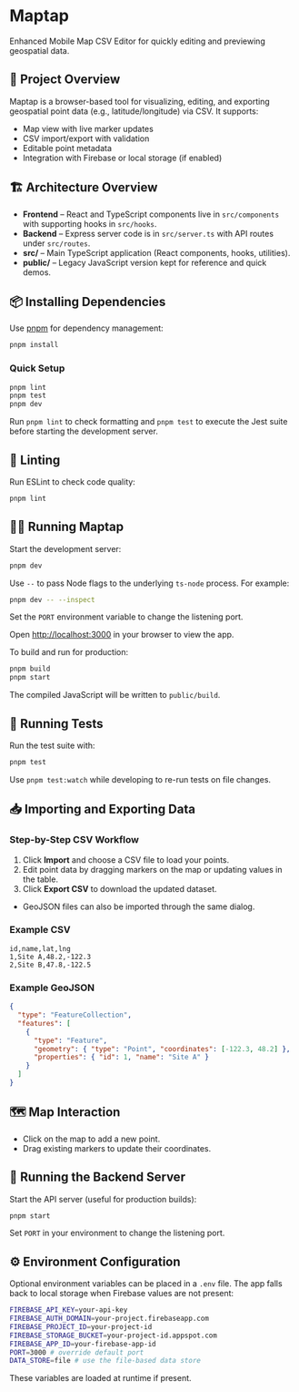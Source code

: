 # Maptap

Enhanced Mobile Map CSV Editor for quickly editing and previewing geospatial data.

## 🚀 Project Overview

Maptap is a browser-based tool for visualizing, editing, and exporting geospatial point data (e.g., latitude/longitude) via CSV. It supports:

- Map view with live marker updates
- CSV import/export with validation
- Editable point metadata
- Integration with Firebase or local storage (if enabled)

## 🏗️ Architecture Overview

- **Frontend** – React and TypeScript components live in `src/components` with supporting hooks in `src/hooks`.
- **Backend** – Express server code is in `src/server.ts` with API routes under `src/routes`.
- **src/** – Main TypeScript application (React components, hooks, utilities).
- **public/** – Legacy JavaScript version kept for reference and quick demos.

## 📦 Installing Dependencies

Use [pnpm](https://pnpm.io/) for dependency management:

```bash
pnpm install
```

### Quick Setup

```bash
pnpm lint
pnpm test
pnpm dev
```

Run `pnpm lint` to check formatting and `pnpm test` to execute the Jest suite before starting the development server.

## 🧹 Linting

Run ESLint to check code quality:

```bash
pnpm lint
```

## 🏃‍♂️ Running Maptap

Start the development server:

```bash
pnpm dev
```

Use `--` to pass Node flags to the underlying `ts-node` process. For example:

```bash
pnpm dev -- --inspect
```

Set the `PORT` environment variable to change the listening port.

Open [http://localhost:3000](http://localhost:3000) in your browser to view the app.

To build and run for production:

```bash
pnpm build
pnpm start
```

The compiled JavaScript will be written to `public/build`.

## 🧪 Running Tests

Run the test suite with:

```bash
pnpm test
```

Use `pnpm test:watch` while developing to re-run tests on file changes.

## 📥 Importing and Exporting Data

### Step-by-Step CSV Workflow

1. Click **Import** and choose a CSV file to load your points.
2. Edit point data by dragging markers on the map or updating values in the table.
3. Click **Export CSV** to download the updated dataset.

- GeoJSON files can also be imported through the same dialog.

### Example CSV

```csv
id,name,lat,lng
1,Site A,48.2,-122.3
2,Site B,47.8,-122.5
```

### Example GeoJSON

```json
{
  "type": "FeatureCollection",
  "features": [
    {
      "type": "Feature",
      "geometry": { "type": "Point", "coordinates": [-122.3, 48.2] },
      "properties": { "id": 1, "name": "Site A" }
    }
  ]
}
```

## 🗺️ Map Interaction

- Click on the map to add a new point.
- Drag existing markers to update their coordinates.

## 🔌 Running the Backend Server

Start the API server (useful for production builds):

```bash
pnpm start
```

Set `PORT` in your environment to change the listening port.

## ⚙️ Environment Configuration

Optional environment variables can be placed in a `.env` file. The app falls back to local storage when Firebase values are not present:

```bash
FIREBASE_API_KEY=your-api-key
FIREBASE_AUTH_DOMAIN=your-project.firebaseapp.com
FIREBASE_PROJECT_ID=your-project-id
FIREBASE_STORAGE_BUCKET=your-project-id.appspot.com
FIREBASE_APP_ID=your-firebase-app-id
PORT=3000 # override default port
DATA_STORE=file # use the file-based data store
```

These variables are loaded at runtime if present.

